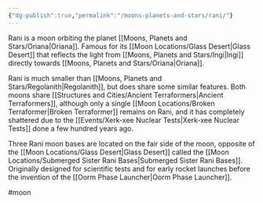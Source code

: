 ```yaml
---
{"dg-publish":true,"permalink":"/moons-planets-and-stars/rani/"}
---
```


Rani is a moon orbiting the planet [[Moons, Planets and Stars/Oriana\|Oriana]]. Famous for its [[Moon Locations/Glass Desert\|Glass Desert]] that reflects the light from [[Moons, Planets and Stars/Ingi\|Ingi]] directly towards [[Moons, Planets and Stars/Oriana\|Oriana]].

Rani is much smaller than [[Moons, Planets and Stars/Regolanith\|Regolanith]], but does share some similar features. Both moons share [[Structures and Cities/Ancient Terraformers\|Ancient Terraformers]], although only a single [[Moon Locations/Broken Terraformer\|Broken Terraformer]] remains on Rani, and it has completely shattered due to the [[Events/Xerk-xee Nuclear Tests\|Xerk-xee Nuclear Tests]] done a few hundred years ago.

Three Rani moon bases are located on the fair side of the moon, opposite of the [[Moon Locations/Glass Desert\|Glass Desert]] called the [[Moon Locations/Submerged Sister Rani Bases\|Submerged Sister Rani Bases]]. Originally designed for scientific tests and for early rocket launches before the invention of the [[Oorm Phase Launcher\|Oorm Phase Launcher]]. 



#moon